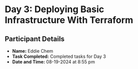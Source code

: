 # Day 3: Deploying Basic Infrastructure With Terraform

## Participant Details

- **Name:** Eddie Chem
- **Task Completed:** Completed tasks for Day 3
- **Date and Time:** 08-19-2024 at 8:55 pm
